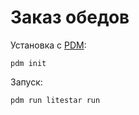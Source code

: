 # Заказ обедов

Установка с [PDM](https://github.com/pdm-project/pdm):

`pdm init`

Запуск:

`pdm run litestar run`
